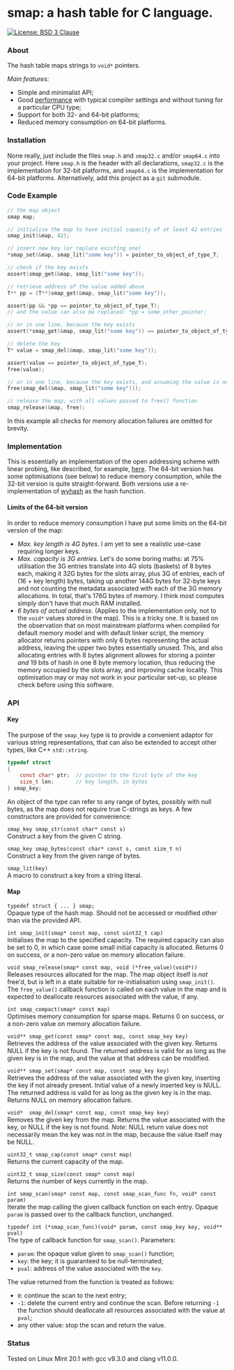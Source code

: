 # smap: a hash table for C language.

[![License: BSD 3 Clause](https://img.shields.io/badge/License-BSD_3--Clause-yellow.svg)](https://opensource.org/licenses/BSD-3-Clause)

### About
The hash table maps strings to `void*` pointers.

_Main features:_
* Simple and minimalist API;
* Good [performance](bench64.md) with typical compiler settings and without tuning for a particular CPU type;
* Support for both 32- and 64-bit platforms;
* Reduced memory consumption on 64-bit platforms.

### Installation
None really, just include the files `smap.h` and `smap32.c` and/or `smap64.c` into your project.
Here `smap.h` is the header with all declarations, `smap32.c` is the implementation for 32-bit
platforms, and `smap64.c` is the implementation for 64-bit platforms. Alternatively, add this
project as a `git` submodule.

### Code Example
```c
// the map object
smap map;

// initialise the map to have initial capacity of at least 42 entries
smap_init(&map, 42);

// insert new key (or replace existing one)
*smap_set(&map, smap_lit("some key")) = pointer_to_object_of_type_T;

// check if the key exists
assert(smap_get(&map, smap_lit("some key"));

// retrieve address of the value added above
T** pp = (T**)smap_get(&map, smap_lit("some key"));

assert(pp && *pp == pointer_to_object_of_type_T);
// and the value can also be replaced: *pp = some_other_pointer;

// or in one line, because the key exists
assert(*smap_get(&map, smap_lit("some key")) == pointer_to_object_of_type_T);

// delete the key
T* value = smap_del(&map, smap_lit("some key"));

assert(value == pointer_to_object_of_type_T);
free(value);

// or in one line, because the key exists, and assuming the value is not NULL
free(smap_del(&map, smap_lit("some key")));

// release the map, with all values passed to free() function
smap_release(&map, free);
```
In this example all checks for memory allocation failures are omitted for brevity.

### Implementation
This is essentially an implementation of the open addressing scheme with linear probing,
like described, for example, [here](https://en.wikipedia.org/wiki/Open_addressing). The 64-bit
version has some optimisations (see below) to reduce memory consumption, while the 32-bit version
is quite straight-forward. Both versions use a re-implementation of
[wyhash](https://github.com/wangyi-fudan/wyhash) as the hash function.

#### Limits of the 64-bit version
In order to reduce memory consumption I have put some limits on the 64-bit version of the map:
* _Max. key length is 4G bytes._ I am yet to see a realistic use-case requiring longer keys.
* _Max. capacity is 3G entries._ Let's do some boring maths: at 75% utilisation the 3G entries translate
into 4G slots (baskets) of 8 bytes each, making it 32G bytes for the slots array, plus 3G of entries,
each of (16 + key length) bytes, taking up another 144G bytes for 32-byte keys and not counting
the metadata associated with each of the 3G memory allocations. In total, that's 176G bytes of memory.
I think most computes simply don't have that much RAM installed.
* _6 bytes of actual address._ (Applies to the implementation only, not to the `void*` values stored
in the map). This is a tricky one. It is based on the observation that on most mainstream platforms
when compiled for default memory model and with default linker script, the memory allocator returns
pointers with only 6 bytes representing the actual address, leaving the upper two bytes essentially
unused. This, and also allocating entries with 8 bytes alignment allowes for storing a pointer _and_ 
19 bits of hash in one 8 byte memory location, thus reducing the memory occupied by the slots array, and
improving cache locality. This optimisation may or may not work in your particular set-up, so please 
check before using this software.

### API

#### Key
The purpose of the `smap_key` type is to provide a convenient adaptor for various string
representations, that can also be extended to accept other types, like C++ `std::string`.

```c
typedef struct
{
    const char* ptr;  // pointer to the first byte of the key
    size_t len;       // key length, in bytes
} smap_key;
```
An object of the type can refer to any range of bytes, possibly with null bytes, as the map does
not require true C-strings as keys. A few constructors are provided for convenience:

`smap_key smap_str(const char* const s)`<br>
Construct a key from the given C string.

`smap_key smap_bytes(const char* const s, const size_t n)`<br>
Construct a key from the given range of bytes.

`smap_lit(key)`<br>
A macro to construct a key from a string literal.

#### Map

`typedef struct { ... } smap;`<br>
Opaque type of the hash map. Should not be accessed or modified other than via the provided API.

`int smap_init(smap* const map, const uint32_t cap)`<br>
Initialises the map to the specified capacity. The required capacity can also be set to 0, in
which case some small initial capacity is allocated. Returns 0 on success, or a non-zero value
on memory allocation failure.

`void smap_release(smap* const map, void (*free_value)(void*))`<br>
Releases resources allocated for the map. The map object itself is _not_ free'd, but is left in
a state suitable for re-initialisation using `smap_init()`. The `free_value()` callback function
is called on each value in the map and is expected to deallocate resources associated with
the value, if any.

`int smap_compact(smap* const map)`<br>
Optimises memory consumption for sparse maps. Returns 0 on success, or a non-zero value on
memory allocation failure.

`void** smap_get(const smap* const map, const smap_key key)`<br>
Retrieves the address of the value associated with the given key. Returns NULL if the
key is not found. The returned address is valid for as long as the given key is in the map,
and the value at that address can be modified.

`void** smap_set(smap* const map, const smap_key key)`<br>
Retrieves the address of the value associated with the given key, inserting the key if not already
present. Initial value of a newly inserted key is NULL. The returned address is valid for as long
as the given key is in the map. Returns NULL on memory allocation failure.

`void*  smap_del(smap* const map, const smap_key key)`<br>
Removes the given key from the map. Returns the value associated with the key, or NULL if the
key is not found. _Note_: NULL return value does not necessarily mean the key was not in the map,
because the value itself may be NULL.

`uint32_t smap_cap(const smap* const map)`<br>
Returns the current capacity of the map.

`uint32_t smap_size(const smap* const map)`<br>
Returns the number of keys currently in the map.

`int smap_scan(smap* const map, const smap_scan_func fn, void* const param)`<br>
Iterate the map calling the given callback function on each entry. Opaque `param` is passed
over to the callback function, unchanged.

`typedef int (*smap_scan_func)(void* param, const smap_key key, void** pval)`<br>
The type of callback function for `smap_scan()`. Parameters:
* `param`: the opaque value given to `smap_scan()` function;
* `key`: the key; it is guaranteed to be null-terminated;
* `pval`: address of the value associated with the `key`.

The value returned from the function is treated as follows:
* `0`: continue the scan to the next entry;
* `-1`: delete the current entry and continue the scan. Before returning `-1` the function
should deallocate all resources associated with the value at `pval`;
* any other value: stop the scan and return the value.

### Status
Tested on Linux Mint 20.1 with gcc v9.3.0 and clang v11.0.0.
